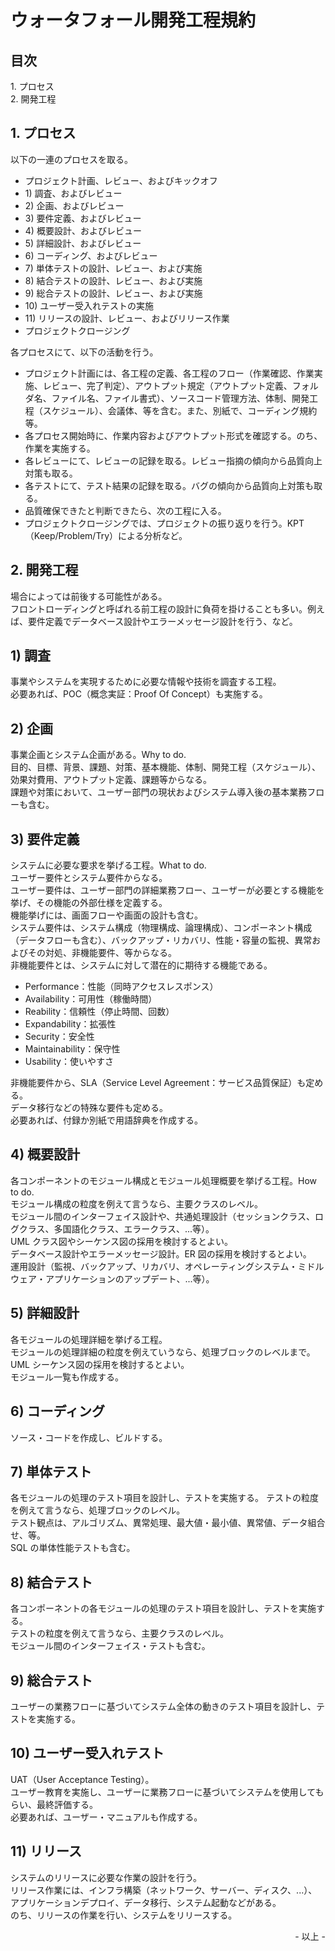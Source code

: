 # ウォータフォール開発工程規約

## 目次

1\. プロセス<br>
2\. 開発工程<br>

## 1. プロセス

以下の一連のプロセスを取る。

* プロジェクト計画、レビュー、およびキックオフ
* 1\) 調査、およびレビュー
* 2\) 企画、およびレビュー
* 3\) 要件定義、およびレビュー
* 4\) 概要設計、およびレビュー
* 5\) 詳細設計、およびレビュー
* 6\) コーディング、およびレビュー
* 7\) 単体テストの設計、レビュー、および実施
* 8\) 結合テストの設計、レビュー、および実施
* 9\) 総合テストの設計、レビュー、および実施
* 10\) ユーザー受入れテストの実施
* 11\) リリースの設計、レビュー、およびリリース作業
* プロジェクトクロージング

各プロセスにて、以下の活動を行う。<br>

* プロジェクト計画には、各工程の定義、各工程のフロー（作業確認、作業実施、レビュー、完了判定）、アウトプット規定（アウトプット定義、フォルダ名、ファイル名、ファイル書式）、ソースコード管理方法、体制、開発工程（スケジュール）、会議体、等を含む。また、別紙で、コーディング規約等。
* 各プロセス開始時に、作業内容およびアウトプット形式を確認する。のち、作業を実施する。
* 各レビューにて、レビューの記録を取る。レビュー指摘の傾向から品質向上対策も取る。
* 各テストにて、テスト結果の記録を取る。バグの傾向から品質向上対策も取る。
* 品質確保できたと判断できたら、次の工程に入る。
* プロジェクトクロージングでは、プロジェクトの振り返りを行う。KPT（Keep/Problem/Try）による分析など。

## 2. 開発工程

場合によっては前後する可能性がある。<br>
フロントローディングと呼ばれる前工程の設計に負荷を掛けることも多い。例えば、要件定義でデータベース設計やエラーメッセージ設計を行う、など。<br>

## 1) 調査

事業やシステムを実現するために必要な情報や技術を調査する工程。<br>
必要あれば、POC（概念実証：Proof Of Concept）も実施する。<br>

## 2) 企画

事業企画とシステム企画がある。Why to do.<br>
目的、目標、背景、課題、対策、基本機能、体制、開発工程（スケジュール）、効果対費用、アウトプット定義、課題等からなる。<br>
課題や対策において、ユーザー部門の現状およびシステム導入後の基本業務フローも含む。

## 3) 要件定義

システムに必要な要求を挙げる工程。What to do.<br>
ユーザー要件とシステム要件からなる。<br>
ユーザー要件は、ユーザー部門の詳細業務フロー、ユーザーが必要とする機能を挙げ、その機能の外部仕様を定義する。<br>
機能挙げには、画面フローや画面の設計も含む。<br>
システム要件は、システム構成（物理構成、論理構成）、コンポーネント構成（データフローも含む）、バックアップ・リカバリ、性能・容量の監視、異常およびその対処、非機能要件、等からなる。<br>
非機能要件とは、システムに対して潜在的に期待する機能である。<br>

* Performance：性能（同時アクセスレスポンス）
* Availability：可用性（稼働時間）
* Reability：信頼性（停止時間、回数）
* Expandability：拡張性
* Security：安全性
* Maintainability：保守性
* Usability：使いやすさ

非機能要件から、SLA（Service Level Agreement：サービス品質保証）も定める。<br>
データ移行などの特殊な要件も定める。<br>
必要あれば、付録か別紙で用語辞典を作成する。<br>

## 4) 概要設計

各コンポーネントのモジュール構成とモジュール処理概要を挙げる工程。How to do.<br>
モジュール構成の粒度を例えて言うなら、主要クラスのレベル。<br>
モジュール間のインターフェイス設計や、共通処理設計（セッションクラス、ログクラス、多国語化クラス、エラークラス、...等）。<br>
UML クラス図やシーケンス図の採用を検討するとよい。<br>
データベース設計やエラーメッセージ設計。ER 図の採用を検討するとよい。<br>
運用設計（監視、バックアップ、リカバリ、オペレーティングシステム・ミドルウェア・アプリケーションのアップデート、...等）。<br>

## 5) 詳細設計

各モジュールの処理詳細を挙げる工程。<br>
モジュールの処理詳細の粒度を例えていうなら、処理ブロックのレベルまで。<br>
UML シーケンス図の採用を検討するとよい。<br>
モジュール一覧も作成する。<br>

## 6) コーディング

ソース・コードを作成し、ビルドする。<br>

## 7) 単体テスト

各モジュールの処理のテスト項目を設計し、テストを実施する。
テストの粒度を例えて言うなら、処理ブロックのレベル。<br>
テスト観点は、アルゴリズム、異常処理、最大値・最小値、異常値、データ組合せ、等。<br>
SQL の単体性能テストも含む。<br>

## 8) 結合テスト

各コンポーネントの各モジュールの処理のテスト項目を設計し、テストを実施する。<br>
テストの粒度を例えて言うなら、主要クラスのレベル。<br>
モジュール間のインターフェイス・テストも含む。<br>

## 9) 総合テスト

ユーザーの業務フローに基づいてシステム全体の動きのテスト項目を設計し、テストを実施する。<br>

## 10) ユーザー受入れテスト

UAT（User Acceptance Testing）。<br>
ユーザー教育を実施し、ユーザーに業務フローに基づいてシステムを使用してもらい、最終評価する。<br>
必要あれば、ユーザー・マニュアルも作成する。<br>

## 11) リリース

システムのリリースに必要な作業の設計を行う。<br>
リリース作業には、インフラ構築（ネットワーク、サーバー、ディスク、...）、アプリケーションデプロイ、データ移行、システム起動などがある。<br>
のち、リリースの作業を行い、システムをリリースする。<br>

<div style="text-align: right;">- 以上 -</div>
